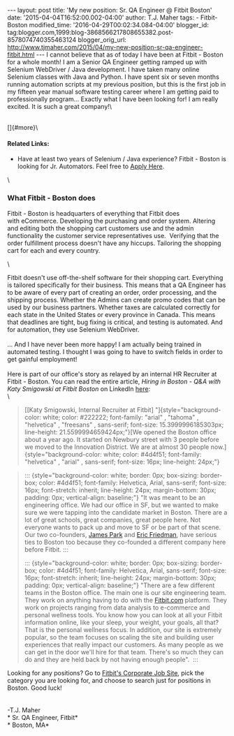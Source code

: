 \-\-- layout: post title: \'My new position: Sr. QA Engineer @ Fitbit
Boston\' date: \'2015-04-04T16:52:00.002-04:00\' author: T.J. Maher
tags: - Fitbit-Boston modified\_time: \'2016-04-29T00:02:34.084-04:00\'
blogger\_id:
tag:blogger.com,1999:blog-3868566217808655382.post-8578074740355463124
blogger\_orig\_url:
http://www.tjmaher.com/2015/04/my-new-position-sr-qa-engineer-fitbit.html
\-\-- I cannot believe that as of today I have been at Fitbit - Boston
for a whole month! I am a Senior QA Engineer getting ramped up with
Selenium WebDriver / Java development. I have taken many online Selenium
classes with Java and Python. I have spent six or seven months running
automation scripts at my previous position, but this is the first job in
my fifteen year manual software testing career where I am getting paid
to professionally program\... Exactly what I have been looking for! I am
really excited. It is such a great company!\

<div>

\
[]{#more}\

</div>

#### Related Links: 

<div>

-   Have at least two years of Selenium / Java experience? Fitbit -
    Boston is looking for Jr. Automators. Feel free to [Apply
    Here](https://www.fitbit.com/jobs/search#jobs/oOzEXfwI). 

</div>

<div>

\

</div>

### What Fitbit - Boston does

<div>

Fitbit - Boston is headquarters of everything that Fitbit does
with eCommerce. Developing the purchasing and order system. Altering and
editing both the shopping cart customers use and the admin functionality
the customer service representatives use.  Verifying that the order
fulfillment process doesn\'t have any hiccups. Tailoring the shopping
cart for each and every country. 

</div>

<div>

\

</div>

<div>

Fitbit doesn\'t use off-the-shelf software for their shopping cart.
Everything is tailored specifically for their business. This means that
a QA Engineer has to be aware of every part of creating an order, order
processing, and the shipping process. Whether the Admins can create
promo codes that can be used by our business partners. Whether taxes are
calculated correctly for each state in the United States or every
province in Canada. This means that deadlines are tight, bug fixing is
critical, and testing is automated. And for automation, they use
Selenium WebDriver.\
\
\... And I have never been more happy! I am actually being trained in
automated testing. I thought I was going to have to switch fields in
order to get gainful employment!\
\
Here is part of our office\'s story as relayed by an internal HR
Recruiter at Fitbit - Boston. You can read the entire article, *Hiring
in Boston - Q&A with Katy Smigowski at Fitbit Boston* on LinkedIn
[here](https://www.linkedin.com/pulse/hiring-boston-qa-katy-smigowski-fitbit-brendan-mcmanus):\
\

> [\[Katy Smigowski, Internal Recruiter at Fitbit\]
> \"]{style="background-color: white; color: #222222; font-family: "arial" , "tahoma" , "helvetica" , "freesans" , sans-serif; font-size: 15.3999996185303px; line-height: 21.5599994659424px;"}[We
> opened the Boston office about a year ago. It started on Newbury
> street with 3 people before we moved to the Innovation District. We
> are at almost 30 people
> now.]{style="background-color: white; color: #4d4f51; font-family: "helvetica" , "arial" , sans-serif; font-size: 16px; line-height: 24px;"} 

> ::: {style="background-color: white; border: 0px; box-sizing: border-box; color: #4d4f51; font-family: Helvetica, Arial, sans-serif; font-size: 16px; font-stretch: inherit; line-height: 24px; margin-bottom: 30px; padding: 0px; vertical-align: baseline;"}
> \"It was meant to be an engineering office. We had our office in SF,
> but we wanted to make sure we were tapping into the candidate market
> in Boston. There are a lot of great schools, great companies, great
> people here. Not everyone wants to pack up and move to SF or be part
> of that scene. Our two co-founders, [James
> Park](https://www.linkedin.com/pub/james-park/0/821/765) and [Eric
> Friedman](https://www.linkedin.com/pub/eric-friedman/0/772/b50), have
> serious ties to Boston too because they co-founded a different company
> here before Fitbit.
> :::
>
> ::: {style="background-color: white; border: 0px; box-sizing: border-box; color: #4d4f51; font-family: Helvetica, Arial, sans-serif; font-size: 16px; font-stretch: inherit; line-height: 24px; margin-bottom: 30px; padding: 0px; vertical-align: baseline;"}
> \"There are a few different teams in the Boston office. The main one
> is our site engineering team. They work on anything having to do with
> the [Fitbit.com](http://fitbit.com/) platform. They work on projects
> ranging from data analysis to e-commerce and personal wellness tools.
> You know how you can look at all your Fitbit information online, like
> your sleep, your weight, your goals, all that? That is the personal
> wellness focus. In addition, our site is extremely popular, so the
> team focuses on scaling the site and building user experiences that
> really impact our customers. As many people as we can get in the door
> we'll hire for that team. There's so much they can do and they are
> held back by not having enough people\". 
> :::

</div>

<div>

Looking for any positions? Go to [Fitbit\'s Corporate Job
Site](https://www.fitbit.com/jobs), pick the category you are looking
for, and choose to search just for positions in Boston. Good luck!\
\
\
-T.J. Maher\
* Sr. QA Engineer, Fitbit*\
* Boston, MA*

</div>
